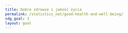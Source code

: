 ```yaml
---
title: Dobre zdrowie i jakość życia
permalink: /statistics_nat/good-health-and-well-being/
sdg_goal: 3
layout: goal
---
```


